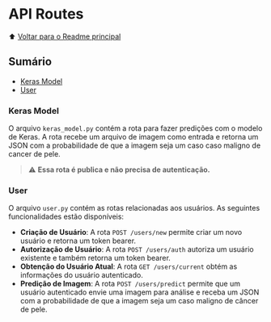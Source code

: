 # API Routes

⬆️ [Voltar para o Readme principal](../../../README.md)

## Sumário

- [Keras Model](#keras-model)
- [User](#user)

### Keras Model

O arquivo `keras_model.py` contém a rota para fazer predições com o modelo de Keras. A rota recebe um arquivo de imagem como entrada e retorna um JSON com a probabilidade de que a imagem seja um caso caso maligno de cancer de pele.

> ⚠️ **Essa rota é publica e não precisa de autenticação.**

### User

O arquivo `user.py` contém as rotas relacionadas aos usuários. As seguintes funcionalidades estão disponíveis:

- **Criação de Usuário**: A rota `POST /users/new` permite criar um novo usuário e retorna um token bearer.
- **Autorização de Usuário**: A rota `POST /users/auth` autoriza um usuário existente e também retorna um token bearer.
- **Obtenção do Usuário Atual**: A rota `GET /users/current` obtém as informações do usuário autenticado.
- **Predição de Imagem**: A rota `POST /users/predict` permite que um usuário autenticado envie uma imagem para análise e receba um JSON com a probabilidade de que a imagem seja um caso maligno de câncer de pele.
